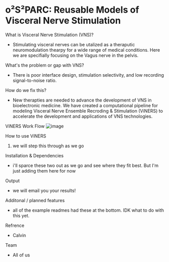 # o²S²PARC: Reusable Models of Visceral Nerve Stimulation

What is Visceral Nerve Stimulation (VNS)? 
- Stimulating visceral nerves can be utalized as a theraputic neuromodulation thearpy for a wide range of medical conditions. Here we are specifially focusing on the Vagus nerve in the pelvis. 

What's the problem or gap with VNS?
- There is poor interface design, stimulation selectivity, and low recording signal-to-noise ratio. 

How do we fix this? 
- New therapties are needed to advance the development of VNS in bioelectronic medicine. We have created a computational pipeline for modeling Visceral Nerve Ensemble Recroding & Stimulation (ViNERS) to accelerate the development and applications of VNS technologies. 

ViNERS Work Flow 
![image](https://user-images.githubusercontent.com/73490478/126045056-db34f078-50d8-4ab2-a7a0-b8a3fe68808a.png)

How to use ViNERS
1. we will step this through as we go 

Installation & Dependencies 
- i'll sparce these two out as we go and see where they fit best. But I'm just adding them here for now

Output 
- we will email you your results!

Additonal / planned features 
- all of the example readmes had these at the bottom. IDK what to do with this yet.

Refrence
- Calvin 

Team 
- All of us 
